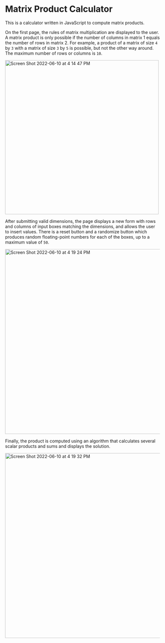 # Matrix Product Calculator

This is a calculator written in JavaScript to compute matrix products.

On the first page, the rules of matrix multiplication are displayed to the user. A matrix product is only possible if the number of columns in matrix 1 equals the number of rows in matrix 2. For example, a product of a matrix of size ``4`` by ``3`` with a matrix of size ``3`` by ``5`` is possible, but not the other way around. The maximum number of rows or columns is ``10``.

<img width="500" alt="Screen Shot 2022-06-10 at 4 14 47 PM" src="https://user-images.githubusercontent.com/87879715/173144716-bcb4f020-11d2-47ab-876c-329d3e77168d.png">

After submitting valid dimensions, the page displays a new form with rows and columns of input boxes matching the dimensions, and allows the user to insert values. There is a reset button and a randomize button which produces random floating-point numbers for each of the boxes, up to a maximum value of ``50``.

<img width="600" alt="Screen Shot 2022-06-10 at 4 19 24 PM" src="https://user-images.githubusercontent.com/87879715/173144727-381e89ce-0533-4e3e-87f8-70d453aa958c.png">

Finally, the product is computed using an algorithm that calculates several scalar products and sums and displays the solution.

<img width="600" alt="Screen Shot 2022-06-10 at 4 19 32 PM" src="https://user-images.githubusercontent.com/87879715/173144737-74c1eb4c-1da6-4dfc-8178-d363108791d3.png">
